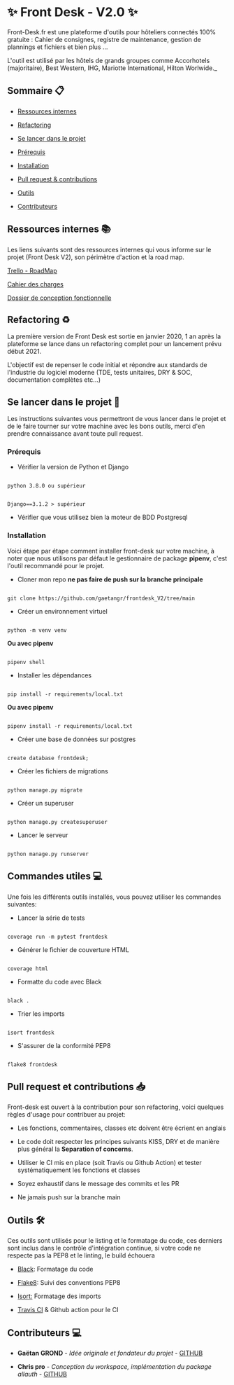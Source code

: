 # ✨ Front Desk - V2.0 ✨

Front-Desk.fr est une plateforme d'outils pour hôteliers connectés 100% gratuite : Cahier de consignes, registre de maintenance, gestion de plannings et fichiers et bien plus ...

L'outil est utilisé par les hôtels de grands groupes comme Accorhotels (majoritaire), Best Western, IHG, Mariotte International, Hilton Worlwide._
 ## Sommaire 📋

  
- [Ressources internes](#ressources-internes-📚)

- [Refactoring](#refactoring-♻️)

- [Se lancer dans le projet](#se-lancer-dans-le-projet-🚀)

- [Prérequis](#prérequis)

- [Installation](#installation)

- [Pull request & contributions](#pull-request-et-contributions-📥)

- [Outils](#outils-🛠)

- [Contributeurs](#contributeurs-💻)

## Ressources internes 📚
Les liens suivants sont des ressources internes qui vous informe sur le projet (Front Desk V2), son périmètre d'action et la road map.

 [Trello - RoadMap](https://trello.com/b/C4oeeKc3/front-desk-road-map)
 
 [Cahier des charges](https://github.com/gaetangr/frontdesk_V2/blob/main/docs/internal_docs/Front%20Desk%20-%20Cahier%20Des%20Charges.pdf)
 
 [Dossier de conception fonctionnelle](https://github.com/gaetangr/frontdesk_V2/blob/main/docs/internal_docs/Front%20Desk%20-%20Dossier%20de%20conception%20fonctionnelle.pdf)
 
## Refactoring ♻️

  
La première version de Front Desk est sortie en janvier 2020, 1 an après la plateforme se lance dans un refactoring complet pour un lancement prévu début 2021.

L'objectif est de repenser le code initial et répondre aux standards de l'industrie du logiciel moderne (TDE, tests unitaires, DRY & SOC, documentation complètes etc...)
    
## Se lancer dans le projet 🚀

  

Les instructions suivantes vous permettront de vous lancer dans le projet et de le faire tourner sur votre machine avec les bons outils, merci d'en prendre connaissance avant toute pull request.

### Prérequis

  

- Vérifier la version de Python et Django

 
```

python 3.8.0 ou supérieur

```

  

```

Django==3.1.2 > supérieur

```

  

- Vérifier que vous utilisez bien la moteur de BDD Postgresql

  

### Installation

  

Voici étape par étape comment installer front-desk sur votre machine, à noter que nous utilisons par défaut le gestionnaire de package **pipenv**, c'est l'outil recommandé pour le projet.

  

- Cloner mon repo **ne pas faire de push sur la branche principale**

  

```

git clone https://github.com/gaetangr/frontdesk_V2/tree/main

```

  

- Créer un environnement virtuel

  

```

python -m venv venv

```

**Ou avec pipenv**

```

pipenv shell

```

- Installer les dépendances

  

```

pip install -r requirements/local.txt

```

**Ou avec pipenv**

```

pipenv install -r requirements/local.txt

```

  - Créer une base de données sur postgres

  

```

create database frontdesk;

```


- Créer les fichiers de migrations

  

```

python manage.py migrate

```

  

- Créer un superuser

  

```

python manage.py createsuperuser

```

  

- Lancer le serveur

  

```

python manage.py runserver

```

## Commandes utiles 💻
  
  Une fois les différents outils installés, vous pouvez utiliser les commandes suivantes:

  - Lancer la série de tests

```

coverage run -m pytest frontdesk

```

  - Générer le fichier de couverture HTML

```

coverage html

```

  - Formatte du code avec Black

```

black .

```

  - Trier les imports

```

isort frontdesk

```

  - S'assurer de la conformité PEP8

```

flake8 frontdesk

```

## Pull request et contributions 📥

  

Front-desk est ouvert à la contribution pour son refactoring, voici quelques règles d'usage pour contribuer au projet:

  

- Les fonctions, commentaires, classes etc doivent être écrient en anglais

- Le code doit respecter les principes suivants KISS, DRY et de manière plus général la **Separation of concerns**.

- Utiliser le CI mis en place (soit Travis ou Github Action) et tester systématiquement les fonctions et classes

- Soyez exhaustif dans le message des commits et les PR

- Ne jamais push sur la branche main


## Outils 🛠

  

Ces outils sont utilisés pour le listing et le formatage du code, ces derniers sont inclus dans le contrôle d'intégration continue, si votre code ne respecte pas la PEP8 et le linting, le build échouera

  

- [Black](https://pypi.org/project/black/): Formatage du code

- [Flake8](https://pypi.org/project/flake8/): Suivi des conventions PEP8

- [Isort:](https://pypi.org/project/isort/) Formatage des imports

- [Travis CI](https://www.google.com/url?sa=t&rct=j&q=&esrc=s&source=web&cd=&cad=rja&uact=8&ved=2ahUKEwjvgLaMn4ftAhVNxYUKHUqNBeIQFjAAegQIARAC&url=https://travis-ci.org/&usg=AOvVaw0DdLw907oMtHr1RJVmOZcl) & Github action pour le CI

  

## Contributeurs 💻

  

- **Gaëtan GROND** - _Idée originale et fondateur du projet_ - [GITHUB](<[https://github.com/Mcflan-7](https://github.com/Mcflan-7)>)

- **Chris pro** - _Conception du workspace, implémentation du package allauth_ - [GITHUB](<[https://github.com/chris-pro](https://github.com/chris-pro)>)
